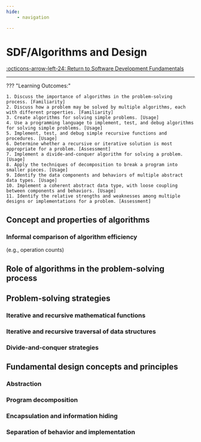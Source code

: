 ```yaml
---
hide:
    - navigation

---
```


# SDF/Algorithms and Design

[:octicons-arrow-left-24: Return to Software Development Fundamentals](/Bodies-of-Knowledge/Software-Development-Fundamentals/)

---

??? "Learning Outcomes:"

    1. Discuss the importance of algorithms in the problem-solving process. [Familiarity]
    2. Discuss how a problem may be solved by multiple algorithms, each with different properties. [Familiarity]
    3. Create algorithms for solving simple problems. [Usage]
    4. Use a programming language to implement, test, and debug algorithms for solving simple problems. [Usage]
    5. Implement, test, and debug simple recursive functions and procedures. [Usage]
    6. Determine whether a recursive or iterative solution is most appropriate for a problem. [Assessment]
    7. Implement a divide-and-conquer algorithm for solving a problem. [Usage]
    8. Apply the techniques of decomposition to break a program into smaller pieces. [Usage]
    9. Identify the data components and behaviors of multiple abstract data types. [Usage]
    10. Implement a coherent abstract data type, with loose coupling between components and behaviors. [Usage]
    11. Identify the relative strengths and weaknesses among multiple designs or implementations for a problem. [Assessment]

## Concept and properties of algorithms

### Informal comparison of algorithm efficiency

(e.g., operation counts)

## Role of algorithms in the problem-solving process

## Problem-solving strategies

### Iterative and recursive mathematical functions

### Iterative and recursive traversal of data structures

### Divide-and-conquer strategies

## Fundamental design concepts and principles

### Abstraction

### Program decomposition

### Encapsulation and information hiding

### Separation of behavior and implementation
